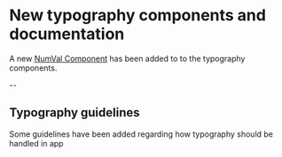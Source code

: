 # New typography components and documentation

A new [NumVal Component](https://northlight.dev/reference/num-val) has been added to to the typography components. 

--

## Typography guidelines
Some guidelines have been added regarding how typography should be handled in app